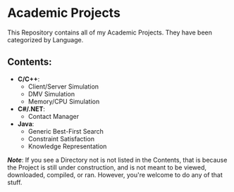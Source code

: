 Academic Projects
=================

This Repository contains all of my Academic Projects. They have been categorized by Language.

Contents:
---------
 - **C/C++**:
    - Client/Server Simulation
    - DMV Simulation
    - Memory/CPU Simulation
 - **C#/.NET**:
    - Contact Manager
 - **Java**:
    - Generic Best-First Search
    - Constraint Satisfaction
    - Knowledge Representation

***Note***: If you see a Directory not is not listed in the Contents, that is because the Project is still under construction, and is not meant to be viewed, downloaded, compiled, or ran. However, you're welcome to do any of that stuff.
